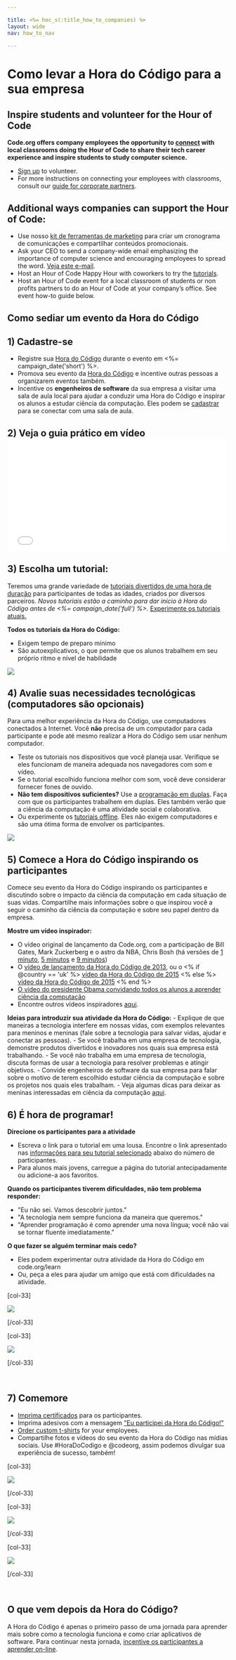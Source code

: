 ```yaml
---

title: <%= hoc_s(:title_how_to_companies) %>
layout: wide
nav: how_to_nav

---
```



# Como levar a Hora do Código para a sua empresa

## Inspire students and volunteer for the Hour of Code

**Code.org offers company employees the opportunity to [connect](<%= resolve_url('https://code.org/volunteer') %>) with local classrooms doing the Hour of Code to share their tech career experience and inspire students to study computer science.**

  * [Sign up](<%= resolve_url('https://code.org/volunteer') %>) to volunteer.
  * For more instructions on connecting your employees with classrooms, consult our [guide for corporate partners](<%= localized_file('/files/HourOfCodeGuideForCorporatePartners.pdf') %>).

## Additional ways companies can support the Hour of Code:

  * Use nosso [kit de ferramentas de marketing](<%= localized_file('/files/HourOfCodeInternalMarketingToolkit.pdf') %>) para criar um cronograma de comunicações e compartilhar conteúdos promocionais.
  * Ask your CEO to send a company-wide email emphasizing the importance of computer science and encouraging employees to spread the word. [Veja este e-mail](<%= resolve_url('/promote/resources#sample-emails') %>).
  * Host an Hour of Code Happy Hour with coworkers to try the [tutorials](<%= resolve_url('https://code.org/learn') %>).
  * Host an Hour of Code event for a local classroom of students or non profits partners to do an Hour of Code at your company’s office. See event how-to guide below.

## Como sediar um evento da Hora do Código

## 1) Cadastre-se

  * Registre sua [Hora do Código](<%= resolve_url('/') %>) durante o evento em <%= campaign_date('short') %>.
  * Promova seu evento da [Hora do Código](<%= resolve_url('/promote') %>) e incentive outras pessoas a organizarem eventos também.
  * Incentive os **engenheiros de software** da sua empresa a visitar uma sala de aula local para ajudar a conduzir uma Hora do Código e inspirar os alunos a estudar ciência da computação. Eles podem se [cadastrar](<%= resolve_url('https://code.org/volunteer/engineer') %>) para se conectar com uma sala de aula.

## 2) Veja o guia prático em vídeo <iframe width="500" height="255" src="//www.youtube.com/embed/SrnvvWDm73k" frameborder="0" allowfullscreen></iframe>
## 3) Escolha um tutorial:

Teremos uma grande variedade de [tutoriais divertidos de uma hora de duração](<%= resolve_url('https://code.org/learn') %>) para participantes de todas as idades, criados por diversos parceiros. *Novos tutoriais estão a caminho para dar início à Hora do Código antes de <%= campaign_date('full') %>.* [Experimente os tutoriais atuais.](<%= resolve_url("https://code.org/learn") %>)

**Todos os tutoriais da Hora do Código:**

  * Exigem tempo de preparo mínimo
  * São autoexplicativos, o que permite que os alunos trabalhem em seu próprio ritmo e nível de habilidade

[![](/images/fit-700/tutorials.png)](<%= resolve_url('https://code.org/learn') %>)

## 4) Avalie suas necessidades tecnológicas (computadores são opcionais)

Para uma melhor experiência da Hora do Código, use computadores conectados à Internet. Você **não** precisa de um computador para cada participante e pode até mesmo realizar a Hora do Código sem usar nenhum computador.

  * Teste os tutoriais nos dispositivos que você planeja usar. Verifique se eles funcionam de maneira adequada nos navegadores com som e vídeo.
  * Se o tutorial escolhido funciona melhor com som, você deve considerar fornecer fones de ouvido.
  * **Não tem dispositivos suficientes?** Use a [programação em duplas](https://www.youtube.com/watch?v=vgkahOzFH2Q). Faça com que os participantes trabalhem em duplas. Eles também verão que a ciência da computação é uma atividade social e colaborativa.
  * Ou experimente os [tutoriais offline](<%= resolve_url('https://code.org/learn') %>). Eles não exigem computadores e são uma ótima forma de envolver os participantes. 

![](/images/fit-350/group_ipad.jpg)

## 5) Comece a Hora do Código inspirando os participantes

Comece seu evento da Hora do Código inspirando os participantes e discutindo sobre o impacto da ciência da computação em cada situação de suas vidas. Compartilhe mais informações sobre o que inspirou você a seguir o caminho da ciência da computação e sobre seu papel dentro da empresa.

**Mostre um vídeo inspirador:**

  * O vídeo original de lançamento da Code.org, com a participação de Bill Gates, Mark Zuckerberg e o astro da NBA, Chris Bosh (há versões de [1 minuto](https://www.youtube.com/watch?v=qYZF6oIZtfc), [5 minutos](https://www.youtube.com/watch?v=nKIu9yen5nc) e [9 minutos](https://www.youtube.com/watch?v=dU1xS07N-FA))
  * O [vídeo de lançamento da Hora do Código de 2013](https://www.youtube.com/watch?v=FC5FbmsH4fw), ou o <% if @country == 'uk' %> [vídeo da Hora do Código de 2015](https://www.youtube.com/watch?v=7L97YMYqLHc) <% else %> [vídeo da Hora do Código de 2015](https://www.youtube.com/watch?v=7L97YMYqLHc) <% end %>
  * [O vídeo do presidente Obama convidando todos os alunos a aprender ciência da computação](https://www.youtube.com/watch?v=6XvmhE1J9PY)
  * Encontre outros vídeos inspiradores [aqui](https://www.youtube.com/playlist?list=PLzdnOPI1iJNfpD8i4Sx7U0y2MccnrNZuP).

**Ideias para introduzir sua atividade da Hora do Código:** - Explique de que maneiras a tecnologia interfere em nossas vidas, com exemplos relevantes para meninos e meninas (fale sobre a tecnologia para salvar vidas, ajudar e conectar as pessoas). - Se você trabalha em uma empresa de tecnologia, demonstre produtos divertidos e inovadores nos quais sua empresa está trabalhando. - Se você não trabalha em uma empresa de tecnologia, discuta formas de usar a tecnologia para resolver problemas e atingir objetivos. - Convide engenheiros de software da sua empresa para falar sobre o motivo de terem escolhido estudar ciência da computação e sobre os projetos nos quais eles trabalham. - Veja algumas dicas para deixar as meninas interessadas em ciência da computação [aqui](<%= resolve_url('https://code.org/girls') %>).

## 6) É hora de programar!

**Direcione os participantes para a atividade**

  * Escreva o link para o tutorial em uma lousa. Encontre o link apresentado nas [informações para seu tutorial selecionado](<%= resolve_url('https://code.org/learn') %>) abaixo do número de participantes.
  * Para alunos mais jovens, carregue a página do tutorial antecipadamente ou adicione-a aos favoritos.

**Quando os participantes tiverem dificuldades, não tem problema responder:**

  * "Eu não sei. Vamos descobrir juntos."
  * "A tecnologia nem sempre funciona da maneira que queremos."
  * "Aprender programação é como aprender uma nova língua; você não vai se tornar fluente imediatamente."

**O que fazer se alguém terminar mais cedo?**

  * Eles podem experimentar outra atividade da Hora do Código em code.org/learn
  * Ou, peça a eles para ajudar um amigo que está com dificuldades na atividade.

[col-33]

![](/images/fit-250/highschoolgirls.jpeg)

[/col-33]

[col-33]

![](/images/fit-300/group_ar.jpg)

[/col-33]

<p style="clear:both">
  &nbsp;
</p>

## 7) Comemore

  * [Imprima certificados](<%= resolve_url('https://code.org/certificates') %>) para os participantes.
  * Imprima adesivos com a mensagem ["Eu participei da Hora do Código!"](<%= resolve_url('/promote/resources#stickers') %>)
  * [Order custom t-shirts](http://blog.code.org/post/132608499493/hour-of-code-shirts-and-more) for your employees.
  * Compartilhe fotos e vídeos do seu evento da Hora do Código nas mídias sociais. Use #HoraDoCodigo e @codeorg, assim podemos divulgar sua experiência de sucesso, também!

[col-33]

![](/images/fit-250/celebrate2.jpeg)

[/col-33]

[col-33]

![](/images/fit-260/highlight-certificates.jpg)

[/col-33]

[col-33]

![](/images/fit-300/boy-certificate.jpg)

[/col-33]

<p style="clear:both">
  &nbsp;
</p>

## O que vem depois da Hora do Código?

A Hora do Código é apenas o primeiro passo de uma jornada para aprender mais sobre como a tecnologia funciona e como criar aplicativos de software. Para continuar nesta jornada, [incentive os participantes a aprender on-line](<%= resolve_url('https://code.org/learn/beyond') %>).


